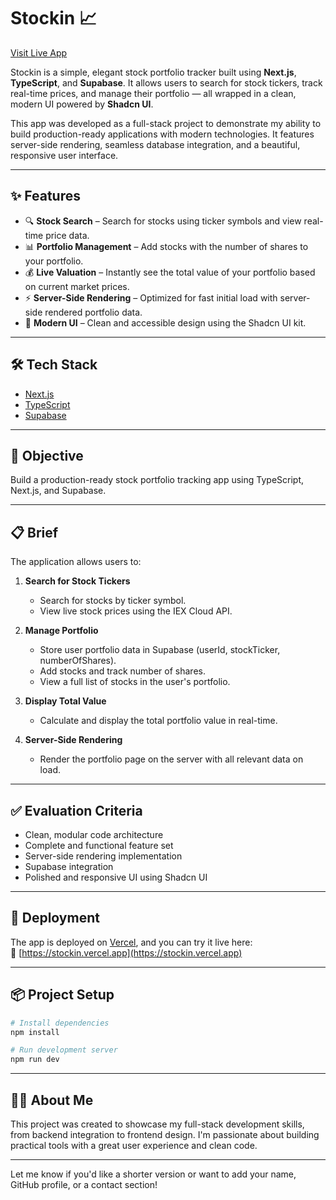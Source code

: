 
# Stockin 📈

[Visit Live App](https://stockin.vercel.app)

Stockin is a simple, elegant stock portfolio tracker built using **Next.js**, **TypeScript**, and **Supabase**. It allows users to search for stock tickers, track real-time prices, and manage their portfolio — all wrapped in a clean, modern UI powered by **Shadcn UI**.

This app was developed as a full-stack project to demonstrate my ability to build production-ready applications with modern technologies. It features server-side rendering, seamless database integration, and a beautiful, responsive user interface.

---

## ✨ Features

- 🔍 **Stock Search** – Search for stocks using ticker symbols and view real-time price data.
- 📊 **Portfolio Management** – Add stocks with the number of shares to your portfolio.
- 💰 **Live Valuation** – Instantly see the total value of your portfolio based on current market prices.
- ⚡ **Server-Side Rendering** – Optimized for fast initial load with server-side rendered portfolio data.
- 💅 **Modern UI** – Clean and accessible design using the Shadcn UI kit.

---

## 🛠️ Tech Stack

- [Next.js](https://nextjs.org/)
- [TypeScript](https://www.typescriptlang.org/)
- [Supabase](https://supabase.com/)

---

## 🧠 Objective

Build a production-ready stock portfolio tracking app using TypeScript, Next.js, and Supabase.

---

## 📋 Brief

The application allows users to:

1. **Search for Stock Tickers**
    - Search for stocks by ticker symbol.
    - View live stock prices using the IEX Cloud API.

2. **Manage Portfolio**
    - Store user portfolio data in Supabase (userId, stockTicker, numberOfShares).
    - Add stocks and track number of shares.
    - View a full list of stocks in the user's portfolio.

3. **Display Total Value**
    - Calculate and display the total portfolio value in real-time.

4. **Server-Side Rendering**
    - Render the portfolio page on the server with all relevant data on load.

---

## ✅ Evaluation Criteria

- Clean, modular code architecture
- Complete and functional feature set
- Server-side rendering implementation
- Supabase integration
- Polished and responsive UI using Shadcn UI

---

## 🚀 Deployment

The app is deployed on [Vercel](https://vercel.com/), and you can try it live here:  
🔗 [https://stockin.vercel.app](https://stockin.vercel.app)

---

## 📦 Project Setup

```bash
# Install dependencies
npm install

# Run development server
npm run dev
```

---

## 🧑‍💻 About Me

This project was created to showcase my full-stack development skills, from backend integration to frontend design. I'm passionate about building practical tools with a great user experience and clean code.

---

Let me know if you'd like a shorter version or want to add your name, GitHub profile, or a contact section!
